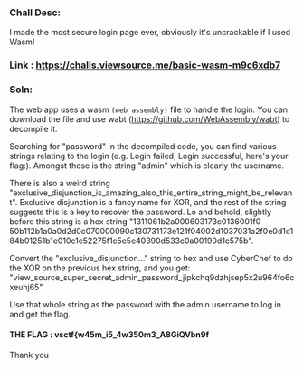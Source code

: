 ### Chall Desc:
I made the most secure login page ever, obviously it's uncrackable if I used Wasm!


### Link : https://challs.viewsource.me/basic-wasm-m9c6xdb7


### Soln: 

The web app uses a wasm `(web assembly)` file to handle the login. You can download the file and use wabt (https://github.com/WebAssembly/wabt) to decompile it.

Searching for "password" in the decompiled code, you can find various strings relating to the login (e.g. Login failed, Login successful, here's your flag:). Amongst these is the string "admin" which is clearly the username.

There is also a weird string "exclusive_disjunction_is_amazing_also_this_entire_string_might_be_relevant". Exclusive disjunction is a fancy name for XOR, and the rest of the string suggests this is a key to recover the password. Lo and behold, slightly before this string is a hex string "1311061b2a000603173c0136001f0      50b112b1a0a0d2d0c070000090c130731173e121f04002d1037031a2f0e0d1c184b01251b1e010c1e52275f1c5e5e40390d533c0a00190d1c575b".

Convert the "exclusive_disjunction..." string to hex and use CyberChef to do the XOR on the previous hex string, and you get: "view_source_super_secret_admin_password_jipkchq9dzhjsep5x2u964fo6cxeuhj65"

 Use that whole string as the password with the admin username to log in and get the flag.
 
 #### THE FLAG : vsctf{w45m_i5_4w350m3_A8GiQVbn9f
 
 Thank you
